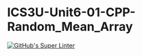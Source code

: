 # ICS3U-Unit6-01-CPP-Random_Mean_Array

[![GitHub's Super Linter](https://github.com/Rodas-Nega1/ICS3U-Unit6-01-CPP-Random_Mean_Array/workflows/GitHub's%20Super%20Linter/badge.svg)](https://github.com/Rodas-Nega1/ICS3U-Unit6-01-CPP-Random_Mean_Array/actions)
